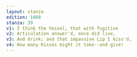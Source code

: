 ```yaml
---
layout: stanza
edition: 1868
stanza: 39
v1: I think the Vessel, that with fugitive
v2: Articulation answer'd, once did live,
v3: And drink; and that impassive Lip I kiss'd,
v4: How many Kisses might it take--and give!
---
```

